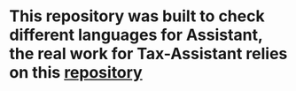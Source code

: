 # This repository was built to check different languages for Assistant, the real work for Tax-Assistant relies on this [repository](https://github.com/speco29/Tax-Assistant)

 
   
